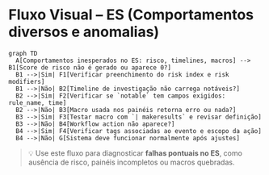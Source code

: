 # Fluxo Visual – ES (Comportamentos diversos e anomalias)

```mermaid
graph TD
  A[Comportamentos inesperados no ES: risco, timelines, macros] --> B1[Score de risco não é gerado ou aparece 0?]
  B1 -->|Sim| F1[Verificar preenchimento do risk index e risk modifiers]
  B1 -->|Não| B2[Timeline de investigação não carrega notáveis?]
  B2 -->|Sim| F2[Verificar se `notable` tem campos exigidos: rule_name, time]
  B2 -->|Não| B3[Macro usada nos painéis retorna erro ou nada?]
  B3 -->|Sim| F3[Testar macro com `| makeresults` e revisar definição]
  B3 -->|Não| B4[Workflow action não aparece?]
  B4 -->|Sim| F4[Verificar tags associadas ao evento e escopo da ação]
  B4 -->|Não| G[Sistema deve funcionar normalmente após ajustes]
```

> 💡 Use este fluxo para diagnosticar **falhas pontuais no ES**, como ausência de risco, painéis incompletos ou macros quebradas.

